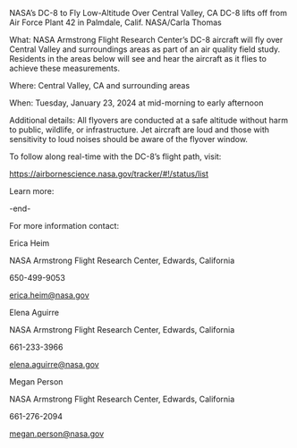 NASA’s DC-8 to Fly Low-Altitude Over Central Valley, CA 
 DC-8 lifts off from Air Force Plant 42 in Palmdale, Calif. NASA/Carla Thomas

What: NASA Armstrong Flight Research Center’s DC-8 aircraft will fly over Central Valley and surroundings areas as part of an air quality field study. Residents in the areas below will see and hear the aircraft as it flies to achieve these measurements.

Where: Central Valley, CA and surrounding areas

When: Tuesday, January 23, 2024 at mid-morning to early afternoon

Additional details: All flyovers are conducted at a safe altitude without harm to public, wildlife, or infrastructure. Jet aircraft are loud and those with sensitivity to loud noises should be aware of the flyover window.

To follow along real-time with the DC-8’s flight path, visit:

https://airbornescience.nasa.gov/tracker/#!/status/list

Learn more:

-end-

For more information contact:

Erica Heim

NASA Armstrong Flight Research Center, Edwards, California

650-499-9053

erica.heim@nasa.gov

Elena Aguirre

NASA Armstrong Flight Research Center, Edwards, California

661-233-3966

elena.aguirre@nasa.gov

Megan Person

NASA Armstrong Flight Research Center, Edwards, California

661-276-2094

megan.person@nasa.gov